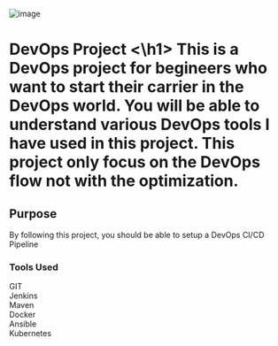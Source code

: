 ![image](https://user-images.githubusercontent.com/64546341/110827058-b5787e00-82bb-11eb-850f-7ac903a1d9fa.png)

<h1> DevOps Project <\h1>
This is a DevOps project for begineers who want to start their carrier in the DevOps world. You will be able to understand various DevOps tools I have used in this project. This project only focus on the DevOps flow not with the optimization.

<h2> Purpose </h2>
By following this project, you should be able to setup a DevOps CI/CD Pipeline

<h3> Tools Used </h3>
GIT<br>
Jenkins<br>
Maven<br>
Docker<br>
Ansible<br>
Kubernetes<br>


